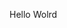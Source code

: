 Hello Wolrd





















































































































































































































































































































































































































































































































































































































































































































































































































































































































































































































































































































































































































































































































































































































































































































































































































































































































































































































































































































































































































































































































































































































































































































































































































































































































































































































































































































































































































































































































































































































































































































































































































































































































































































































































































































































































































































































































































































































































































































































































































































































































































































































































































































































































































































































































































































































































































































































































































































































































































































































































































































































































